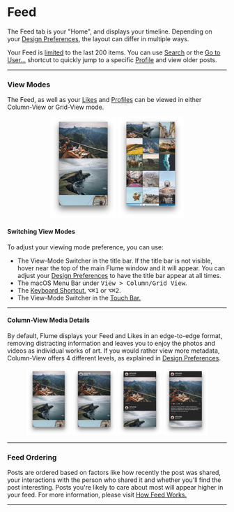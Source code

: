 # Feed

The Feed tab is your "Home", and displays your timeline. Depending on your [Design Preferences](/preferences/design.md), the layout can differ in multiple ways.

Your Feed is [limited](/misc/limits.md) to the last 200 items. You can use [Search](/views/search.md) or the [Go to User…](/misc/keyboard-shortcuts.md) shortcut to quickly jump to a specific [Profile](/views/profile.md) and view older posts.

<hr />

### View Modes

The Feed, as well as your [Likes](/views/likes.md) and [Profiles](/views/profile.md) can be viewed in either Column-View or Grid-View mode.

<p style="text-align: center; margin-top: 1em;"><img src="/views/assets/feed-column.png" width="30%" height="30%" /> <img src="/views/assets/feed-grid.png" width="30%" height="30%" /></p>

#### Switching View Modes

To adjust your viewing mode preference, you can use:

- The View-Mode Switcher in the title bar. If the title bar is not visible, hover near the top of the main Flume window and it will appear. You can adjust your [Design Preferences](/preferences/design.md#always-show-the-title-bar) to have the title bar appear at all times.
- The macOS Menu Bar under <kbd>View > Column/Grid View</kbd>.
- The [Keyboard Shortcut.](/misc/keyboard-shortcuts.md) <kbd>⌥⌘1</kbd> or <kbd>⌥⌘2</kbd>.
- The View-Mode Switcher in the [Touch Bar.](/misc/touchbar.md)


<hr />

#### Column-View Media Details

By default, Flume displays your Feed and Likes in an edge-to-edge format, removing distracting information and leaves you to enjoy the photos and videos as individual works of art. If you would rather view more metadata, Column-View offers 4 different levels, as explained in [Design Preferences](/preferences/design.md#show-media-details).


<p style="text-align: center; margin-top: 1em;"><img src="/views/assets/feed-column-none.png" width="20%" height="20%" /> <img src="/views/assets/feed-column-hover.png" width="20%" height="20%" /> <img src="/views/assets/feed-column-compact.png" width="20%" height="20%" /> <img src="/views/assets/feed-column-all.png" width="20%" height="20%" /></p>

<hr />

### Feed Ordering

Posts are ordered based on factors like how recently the post was shared, your interactions with the person who shared it and whether you'll find the post interesting. Posts you're likely to care about most will appear higher in your feed. For more information, please visit [How Feed Works.](https://help.instagram.com/1400877086604710)

<hr />




